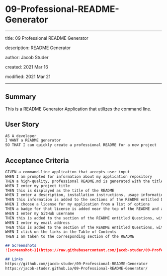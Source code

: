 # 09-Professional-README-Generator

---

title: 09 Professional README Generator

description: README Generator

author: Jacob Studer

created:  2021 Mar 16

modified: 2021 Mar 21

---

## Summary
This is a README Generator Application that utilizes the command line.


## User Story

```md
AS A developer
I WANT a README generator
SO THAT I can quickly create a professional README for a new project
```

## Acceptance Criteria

```md
GIVEN a command-line application that accepts user input
WHEN I am prompted for information about my application repository
THEN a high-quality, professional README.md is generated with the title of my project and sections entitled Description, Table of Contents, Installation, Usage, License, Contributing, Tests, and Questions
WHEN I enter my project title
THEN this is displayed as the title of the README
WHEN I enter a description, installation instructions, usage information, contribution guidelines, and test instructions
THEN this information is added to the sections of the README entitled Description, Installation, Usage, Contributing, and Tests
WHEN I choose a license for my application from a list of options
THEN a badge for that license is added near the top of the README and a notice is added to the section of the README entitled License that explains which license the application is covered under
WHEN I enter my GitHub username
THEN this is added to the section of the README entitled Questions, with a link to my GitHub profile
WHEN I enter my email address
THEN this is added to the section of the README entitled Questions, with instructions on how to reach me with additional questions
WHEN I click on the links in the Table of Contents
THEN I am taken to the corresponding section of the README

## Screenshots
![screenshot-1](https://raw.githubusercontent.com/jacob-studer/09-Professional-README-Generator/assets/Capture.PNG)

## Links
https://github.com/jacob-studer/09-Professional-README-Generator
https://jacob-studer.github.io/09-Professional-README-Generator/